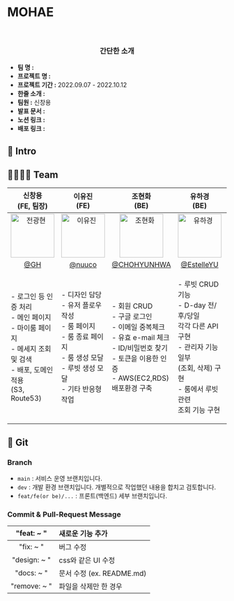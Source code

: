 <h1>MOHAE</h1>
<div  align="center">
  
</div>
</br>
<h3 align="center"> 간단한 소개 </h3>

- **팀 명 :**
- **프로젝트 명 :**
- **프로젝트 기간 :** 2022.09.07 - 2022.10.12
- **한줄 소개 :**
- **팀원 :** 신창용
- **발표 문서 :** 
- **노션 링크 :** 
- **배포 링크 :**

## 🛫 Intro



## 👨‍👩‍👧‍👦 Team
| 신창용<br>(FE, 팀장) | 이유진<br>(FE) | 조현화<br>(BE) | 유하경<br>(BE) | 염빛나리<br>(BE) |
| :---: | :---: | :---: | :---: | :---: |
| <img alt="전광현" src="https://avatars.githubusercontent.com/u/73211553?v=4" height="100" width="100"> | <img alt="이유진" src="https://avatars.githubusercontent.com/u/89282099?v=4" height="100" width="100"> | <img alt="조현화" src="https://avatars.githubusercontent.com/u/104138036?v=4" height="100" width="100"> | <img alt="유하경" src="https://avatars.githubusercontent.com/u/76886589?v=4" height="100" width="100"> | <img alt="염빛나리" src="https://avatars.githubusercontent.com/u/103120984?v=4" height="100" width="100"> |
| [@GH](https://github.com/Gwanghyun-Jeon) |    [@nuuco](https://github.com/nuuco) | [@CHOHYUNHWA](https://github.com/CHOHYUNHWA) | [@EstelleYU](https://github.com/EstelleYU) | [@bytenari](https://github.com/bytenari) |
|<p align="left">- 로그인 등 인증 처리<br/>- 메인 페이지<br/>- 마이룸 페이지<br/>- 메세지 조회 및 검색<br/>- 배포, 도메인 적용<br/> (S3, Route53)</p>|<p align="left">- 디자인 담당 <br/>- 유저 플로우 작성 <br/>- 룸 페이지 <br/>- 룸 종료 페이지 <br/>- 룸 생성 모달 <br/>- 루빗 생성 모달 <br/>- 기타 반응형 작업 </p>|<p align="left">- 회원 CRUD<br/>- 구글 로그인<br/>- 이메일 중복체크<br/>- 유효 e-mail 체크<br/>- ID/비밀번호 찾기<br/>- 토큰을 이용한 인증<br/>- AWS(EC2,RDS)<br/> 배포환경 구축</p>|<p align="left">- 루빗 CRUD 기능 <br/>- D-day 전/후/당일 <br/> 각각 다른 API 구현 <br/>- 관리자 기능 일부<br/>(조회, 삭제) 구현 <br/>- 룸에서 루빗 관련 <br/> 조회 기능 구현 </p>|<p align="left">- 룸 CRUD 기능<br/>- 룸 관련 제한 기능<br/>- 날씨 외부 API</p>|

## 🌲 Git
### Branch
- `main` : 서비스 운영 브랜치입니다.
- `dev` : 개발 환경 브랜치입니다. 개별적으로 작업했던 내용을 합치고 검토합니다.
- `feat/fe(or be)/...` : 프론트(백엔드) 세부 브랜치입니다.
### Commit & Pull-Request Message
| "feat: ~ " | 새로운 기능 추가 |
| :---: | :--- |
| "fix: ~ " | 버그 수정 |
| "design: ~ " | css와 같은 UI 수정 |
| "docs: ~ " | 문서 수정 (ex. README.md) |
| "remove: ~ " | 파일을 삭제만 한 경우 |
